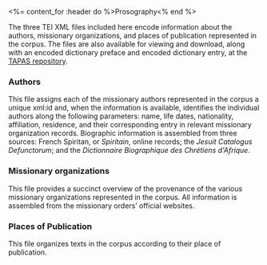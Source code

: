 <%= content_for :header do %>Prosography<% end %>

The three TEI XML files included here encode information about the authors, missionary organizations, and places of publication represented in the corpus. The files are also available for viewing and download, along with an encoded dictionary preface and encoded dictionary entry, at the <a href="http://beta.tapasproject.org/" target="_blank">TAPAS repository</a>.

### Authors
This file assigns each of the missionary authors represented in the corpus a unique xml:id and, when the information is available, identifies the individual authors along the following parameters: name, life dates, nationality, affiliation, residence, and their corresponding entry in relevant missionary organization records. Biographic information is assembled from three sources: French Spiritan, or *Spiritain*, online records; the *Jesuit Catalogus Defunctorum*; and the *Dictionnaire Biographique des Chrétiens d'Afrique*.

### Missionary organizations
This file provides a succinct overview of the provenance of the various missionary organizations represented in the corpus.
All information is assembled from the missionary orders’ official websites.

### Places of Publication
This file organizes texts in the corpus according to their place of publication. 
